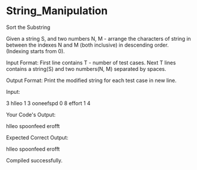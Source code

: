# String_Manipulation
Sort the Substring

Given a string S, and two numbers N, M - arrange the characters of string in between the indexes N and M (both inclusive) in descending order. (Indexing starts from 0).

Input Format:
First line contains T - number of test cases.
Next T lines contains a string(S) and two numbers(N, M) separated by spaces.

Output Format:
Print the modified string for each test case in new line.

Input:

3
hlleo 1 3
ooneefspd 0 8
effort 1 4

Your Code's Output:

hlleo
spoonfeed
erofft

Expected Correct Output:

hlleo
spoonfeed
erofft

Compiled successfully.
